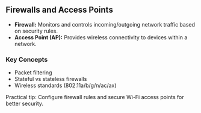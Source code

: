 ## Firewalls and Access Points

- **Firewall:** Monitors and controls incoming/outgoing network traffic based on security rules.
- **Access Point (AP):** Provides wireless connectivity to devices within a network.

### Key Concepts
- Packet filtering
- Stateful vs stateless firewalls
- Wireless standards (802.11a/b/g/n/ac/ax)

Practical tip: Configure firewall rules and secure Wi-Fi access points for better security.
